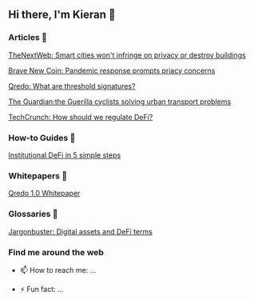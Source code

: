 ## Hi there, I'm Kieran 👋

### Articles 📰

[TheNextWeb: Smart cities won't infringe on privacy or destroy buildings](https://thenextweb.com/news/smart-cities-wont-infringe-on-privacy-or-destroy-buildings)

[Brave New Coin: Pandemic response prompts priacy concerns](https://bravenewcoin.com/insights/pandemic-response-prompts-privacy-concerns)

[Qredo: What are threshold signatures?](https://www.qredo.com/blog/what-are-threshold-signatures)

[The Guardian:the Guerilla cyclists solving urban transport problems](https://www.theguardian.com/environment/bike-blog/2018/may/11/the-guerilla-cyclists-solving-urban-transport-problems)

[TechCrunch: How should we regulate DeFi?](https://techcrunch.com/2021/12/08/how-should-we-regulate-defi/) 

### How-to Guides 🧭

[Institutional DeFi in 5 simple steps](https://www.qredo.com/blog/institutional-defi-in-5-simple-steps)

### Whitepapers 📝

[Qredo 1.0 Whitepaper](https://docs.google.com/document/d/1G1e9ynWrfL8KdihmhFKgOGkjK8HUDM_M/edit?usp=sharing&ouid=109494804106606767708&rtpof=true&sd=true)

### Glossaries 📖

[Jargonbuster: Digital assets and DeFi terms](https://www.qredo.com/blog/jargon-buster-digital-asset-and-defi-terms)

### Find me around the web 

- 📫 How to reach me: ...

- ⚡ Fun fact: ...


<!--
**kieran760/kieran760** is a ✨ _special_ ✨ repository because its `README.md` (this file) appears on your GitHub profile.

Here are some ideas to get you started:


-->
